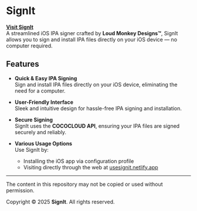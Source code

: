 # SignIt

**[Visit SignIt](https://usesignit.netlify.app)**  
A streamlined iOS IPA signer crafted by **Loud Monkey Designs™**, SignIt allows you to sign and install IPA files directly on your iOS device — no computer required.

## Features

- **Quick & Easy IPA Signing**  
  Sign and install IPA files directly on your iOS device, eliminating the need for a computer.

- **User-Friendly Interface**  
  Sleek and intuitive design for hassle-free IPA signing and installation.

- **Secure Signing**  
  SignIt uses the **COCOCLOUD API**, ensuring your IPA files are signed securely and reliably.

- **Various Usage Options**  
  Use SignIt by:
  - Installing the iOS app via configuration profile  
  - Visiting directly through the web at [usesignit.netlify.app](https://usesignit.netlify.app)

---

The content in this repository may not be copied or used without permission.

Copyright © 2025 **SignIt**. All rights reserved. 
